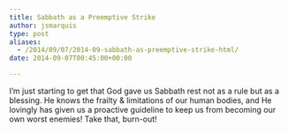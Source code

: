 ```yaml
---
title: Sabbath as a Preemptive Strike
author: jsmarquis
type: post
aliases:
  - /2014/09/07/2014-09-sabbath-as-preemptive-strike-html/
date: 2014-09-07T00:45:00+00:00

---
```

I&#8217;m just starting to get that God gave us Sabbath rest not as a rule but as a blessing. He knows the frailty & limitations of our human bodies, and He lovingly has given us a proactive guideline to keep us from becoming our own worst enemies! Take that, burn-out!